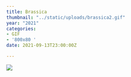 ```yaml
---
title: Brassica
thumbnail: "../static/uploads/brassica2.gif"
year: "2021"
categories:
- GIF
- '800x80 '
date: 2021-09-13T23:00:00Z

---
```

![](/uploads/brassica2.gif)